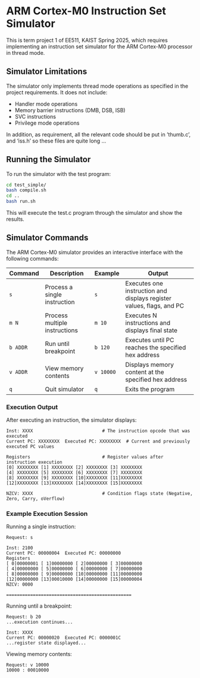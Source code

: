 # ARM Cortex-M0 Instruction Set Simulator

This is term project 1 of EE511, KAIST Spring 2025, which requires implementing an instruction set simulator for the ARM Cortex-M0 processor in thread mode. 

## Simulator Limitations

The simulator only implements thread mode operations as specified in the project requirements. It does not include:
- Handler mode operations
- Memory barrier instructions (DMB, DSB, ISB)
- SVC instructions
- Privilege mode operations

In addition, as requirement, all the relevant code should be put in ’thumb.c’, and ‘iss.h’ so these files are quite long ...

## Running the Simulator

To run the simulator with the test program:

```bash
cd test_simple/
bash compile.sh
cd ..
bash run.sh
```

This will execute the test.c program through the simulator and show the results.

## Simulator Commands

The ARM Cortex-M0 simulator provides an interactive interface with the following commands:

| Command | Description | Example | Output |
|---------|-------------|---------|--------|
| `s` | Process a single instruction | `s` | Executes one instruction and displays register values, flags, and PC |
| `m N` | Process multiple instructions | `m 10` | Executes N instructions and displays final state |
| `b ADDR` | Run until breakpoint | `b 120` | Executes until PC reaches the specified hex address |
| `v ADDR` | View memory contents | `v 10000` | Displays memory content at the specified hex address |
| `q` | Quit simulator | `q` | Exits the program |

### Execution Output

After executing an instruction, the simulator displays:

```
Inst: XXXX                          # The instruction opcode that was executed
Current PC: XXXXXXXX  Executed PC: XXXXXXXX  # Current and previously executed PC values

Registers                           # Register values after instruction execution
[0] XXXXXXXX [1] XXXXXXXX [2] XXXXXXXX [3] XXXXXXXX
[4] XXXXXXXX [5] XXXXXXXX [6] XXXXXXXX [7] XXXXXXXX
[8] XXXXXXXX [9] XXXXXXXX [10]XXXXXXXX [11]XXXXXXXX
[12]XXXXXXXX [13]XXXXXXXX [14]XXXXXXXX [15]XXXXXXXX

NZCV: XXXX                          # Condition flags state (Negative, Zero, Carry, oVerflow)
```

### Example Execution Session

Running a single instruction:
```
Request: s

Inst: 2100
Current PC: 00000004  Executed PC: 00000000
Registers
[ 0]00000001 [ 1]00000000 [ 2]00000000 [ 3]00000000
[ 4]00000000 [ 5]00000000 [ 6]00000000 [ 7]00000000
[ 8]00000000 [ 9]00000000 [10]00000000 [11]00000000
[12]00000000 [13]00010000 [14]00000000 [15]00000004
NZCV: 0000

===============================================

```

Running until a breakpoint:
```
Request: b 20
...execution continues...

Inst: XXXX
Current PC: 00000020  Executed PC: 0000001C
...register state displayed...
```

Viewing memory contents:
```
Request: v 10000
10000 : 00010000
```

